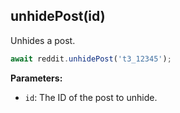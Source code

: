## unhidePost(id)

Unhides a post.

```typescript
await reddit.unhidePost('t3_12345');
```

**Parameters:**

- `id`: The ID of the post to unhide.
